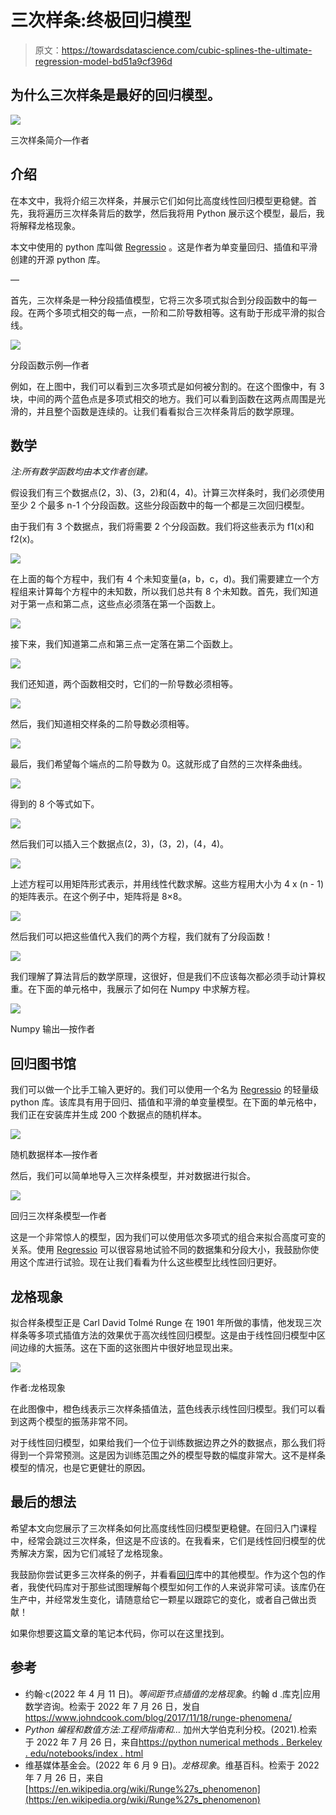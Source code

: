 # 三次样条:终极回归模型

> 原文：<https://towardsdatascience.com/cubic-splines-the-ultimate-regression-model-bd51a9cf396d>

## 为什么三次样条是最好的回归模型。

![](img/b7d76ea25a7e8320e70e4e7655cecd2d.png)

三次样条简介—作者

## 介绍

在本文中，我将介绍三次样条，并展示它们如何比高度线性回归模型更稳健。首先，我将遍历三次样条背后的数学，然后我将用 Python 展示这个模型，最后，我将解释龙格现象。

本文中使用的 python 库叫做 [Regressio](https://github.com/brendanartley/Regressio) 。这是作者为单变量回归、插值和平滑创建的开源 python 库。

—

首先，三次样条是一种分段插值模型，它将三次多项式拟合到分段函数中的每一段。在两个多项式相交的每一点，一阶和二阶导数相等。这有助于形成平滑的拟合线。

![](img/19ee1f01e3c53146772b48073397ee1a.png)

分段函数示例—作者

例如，在上图中，我们可以看到三次多项式是如何被分割的。在这个图像中，有 3 块，中间的两个蓝色点是多项式相交的地方。我们可以看到函数在这两点周围是光滑的，并且整个函数是连续的。让我们看看拟合三次样条背后的数学原理。

## 数学

*注:所有数学函数均由本文作者创建。*

假设我们有三个数据点(2，3)、(3，2)和(4，4)。计算三次样条时，我们必须使用至少 2 个最多 n-1 个分段函数。这些分段函数中的每一个都是三次回归模型。

由于我们有 3 个数据点，我们将需要 2 个分段函数。我们将这些表示为 f1(x)和 f2(x)。

![](img/48cfbfaf770bbb28ecb875b2e8297cfb.png)

在上面的每个方程中，我们有 4 个未知变量(a，b，c，d)。我们需要建立一个方程组来计算每个方程中的未知数，所以我们总共有 8 个未知数。首先，我们知道对于第一点和第二点，这些点必须落在第一个函数上。

![](img/7111b2a759344ea035731b0a78a47275.png)

接下来，我们知道第二点和第三点一定落在第二个函数上。

![](img/d2a181c48ad552e3b92e0113b93770a3.png)

我们还知道，两个函数相交时，它们的一阶导数必须相等。

![](img/5c7be34c4dce21b024c852ac43ed1c84.png)

然后，我们知道相交样条的二阶导数必须相等。

![](img/b3bdcea0338e16530252319b577f18fe.png)

最后，我们希望每个端点的二阶导数为 0。这就形成了自然的三次样条曲线。

![](img/ab7f6c143f5e90b077faa676309e5cf1.png)

得到的 8 个等式如下。

![](img/37904ccb96601559db32cd782fe2a75a.png)

然后我们可以插入三个数据点(2，3)，(3，2)，(4，4)。

![](img/3498635c7f78f055dae469c41b3eac69.png)

上述方程可以用矩阵形式表示，并用线性代数求解。这些方程用大小为 4 x (n - 1)的矩阵表示。在这个例子中，矩阵将是 8×8。

![](img/317c59d87d866a54e6f38bbea2d41112.png)

然后我们可以把这些值代入我们的两个方程，我们就有了分段函数！

![](img/0a78efa425169b9f128e787320f453e6.png)

我们理解了算法背后的数学原理，这很好，但是我们不应该每次都必须手动计算权重。在下面的单元格中，我展示了如何在 Numpy 中求解方程。

![](img/12126d2298af5013526e7205de14b80b.png)

Numpy 输出—按作者

## 回归图书馆

我们可以做一个比手工输入更好的。我们可以使用一个名为 [Regressio](https://github.com/brendanartley/Regressio) 的轻量级 python 库。该库具有用于回归、插值和平滑的单变量模型。在下面的单元格中，我们正在安装库并生成 200 个数据点的随机样本。

![](img/c9f6acb8ae31471ca769e72fc7852740.png)

随机数据样本—按作者

然后，我们可以简单地导入三次样条模型，并对数据进行拟合。

![](img/057376c593afb08d3a16face04be747f.png)

回归三次样条模型—作者

这是一个非常惊人的模型，因为我们可以使用低次多项式的组合来拟合高度可变的关系。使用 [Regressio](https://github.com/brendanartley/Regressio) 可以很容易地试验不同的数据集和分段大小，我鼓励你使用这个库进行试验。现在让我们看看为什么这些模型比线性回归更好。

## 龙格现象

拟合样条模型正是 Carl David Tolmé Runge 在 1901 年所做的事情，他发现三次样条等多项式插值方法的效果优于高次线性回归模型。这是由于线性回归模型中区间边缘的大振荡。这在下面的这张图片中很好地显现出来。

![](img/6347c3b164ca5bcdb21c63a2c70e9012.png)

作者:龙格现象

在此图像中，橙色线表示三次样条插值法，蓝色线表示线性回归模型。我们可以看到这两个模型的振荡非常不同。

对于线性回归模型，如果给我们一个位于训练数据边界之外的数据点，那么我们将得到一个异常预测。这是因为训练范围之外的模型导数的幅度非常大。这不是样条模型的情况，也是它更健壮的原因。

## 最后的想法

希望本文向您展示了三次样条如何比高度线性回归模型更稳健。在回归入门课程中，经常会跳过三次样条，但这是不应该的。在我看来，它们是线性回归模型的优秀解决方案，因为它们减轻了龙格现象。

我鼓励你尝试更多三次样条的例子，并看看[回归](https://github.com/brendanartley/Regressio)库中的其他模型。作为这个包的作者，我使代码库对于那些试图理解每个模型如何工作的人来说非常可读。该库仍在生产中，并经常发生变化，请随意给它一颗星以跟踪它的变化，或者自己做出贡献！

如果你想要这篇文章的笔记本代码，你可以在这里找到。

## 参考

*   约翰·c(2022 年 4 月 11 日)。*等间距节点插值的龙格现象*。约翰 d .库克|应用数学咨询。检索于 2022 年 7 月 26 日，发自 https://www.johndcook.com/blog/2017/11/18/runge-phenomena/
*   *Python 编程和数值方法:工程师指南和…* 加州大学伯克利分校。(2021).检索于 2022 年 7 月 26 日，来自[https://python numerical methods . Berkeley . edu/notebooks/index . html](https://pythonnumericalmethods.berkeley.edu/notebooks/Index.html)
*   维基媒体基金会。(2022 年 6 月 9 日)。*龙格现象*。维基百科。检索于 2022 年 7 月 26 日，来自[https://en.wikipedia.org/wiki/Runge%27s_phenomenon](https://en.wikipedia.org/wiki/Runge%27s_phenomenon)